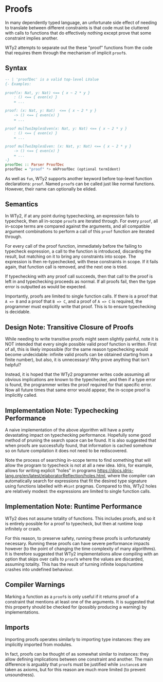 # Proofs

In many dependently typed language, an unfortunate side effect of needing to translate between different constraints is that code must be cluttered with calls to functions that do effectively nothing except prove that some constraint implies another.

WTy2 attempts to separate out the these "proof" functions from the code that requires them through the mechanism of implicit `proof`s.

## Syntax

```haskell
-- | 'proofDec' is a valid top-level LValue
{- Examples:

proof(x: Nat, y: Nat) <== { x ~ 2 * y }
    : () <== { even(x) }
    = ...

proof: (x: Nat, y: Nat)  <== { x ~ 2 * y }
    -> () <== { even(x) }
    = ...

proof mulTwoImplesEven(x: Nat, y: Nat) <== { x ~ 2 * y }
    : () <== { even(x) }
    = ...

proof mulTwoImplesEven: (x: Nat, y: Nat) <== { x ~ 2 * y }
    -> () <== { even(x) }
    = ...
-}
proofDec :: Parser ProofDec
proofDec = "proof" *> mkProofDec (optional termIdent)
```

As well as `fun`, WTy2 supports another keyword before top-level function declarations: `proof`. Named `proof`s can be called just like normal functions. However, their name can optionally be elided.

## Semantics

In WTy2, if at any point during typechecking, an expression fails to typecheck, then all in-scope `proof`s are iterated through. For every `proof`, all in-scope terms are compared against the arguments, and all compatible argument combinations to perform a call of this `proof` function are iterated through.

For every call of the proof function, immediately before the failing to typecheck expression, a call to the function is introduced, discarding the result, but matching on it to bring any constraints into scope. The expression is then re-typechecked, with these constraints in scope. If it fails again, that function call is removed, and the next one is tried.

If typechecking with any proof call succeeds, then that call to the proof is left in and typechecking proceeds as normal. If all proofs fail, then the type error is outputted as would be expected.

Importantly, proofs are limited to single function calls. If there is a proof that `A => B` and a proof that `B => C`, and a proof of `A => C` is required, the programmer must explicitly write that proof. This is to ensure typechecking is decidable.

## Design Note: Transitive Closure of Proofs

While needing to write transitive proofs might seem slightly painful, note it is NOT intended that every single possible valid proof function is written. First of all, this is likely impossible (for the same reason typechecking would become undecidable: infinite valid proofs can be obtained starting from a finite number), but also, it is unnecessary! Why prove anything that isn't helpful?

Instead, it is hoped that the WTy2 programmer writes code assuming all obvious implications are known to the typechecker, and then if a type error is found, the programmer writes the proof required for that specific error. Now all future times that same error would appear, the in-scope proof is implicitly called.

## Implementation Note: Typechecking Performance

A naive implementation of the above algorithm will have a pretty devastating impact on typechecking performance. Hopefully some good method of pruning the search space can be found. It is also suggested that when proofs are successfully found, that information is cached somehow so on future compilation it does not need to be rediscovered.

Note the process of searching in-scope terms to find something that will allow the program to typecheck is not at all a new idea. Idris, for example, allows for writing explicit "holes" in programs https://docs.idris-lang.org/en/latest/elaboratorReflection/holes.html, where the compiler can automatically search for expressions that fit the desired type signature using functions labelled with `#hint` pragmas. Compared to this, WTy2 holes are relatively modest: the expressions are limited to single function calls.

## Implementation Note: Runtime Performance

WTy2 does not assume totality of functions. This includes proofs, and so it is entirely possible for a proof to typecheck, but then at runtime loop infinitely or crash.

For this reason, to preserve safety, running these proofs is unfortunately necessary. Running these proofs can have severe performance impacts however (to the point of changing the time complexity of many algorithms). It is therefore suggested that WTy2 implementations allow compiling with an option that skips over calls to `proof`s where the values are discarded, assuming totality. This has the result of turning infinite loops/runtime crashes into undefined behaviour.

## Compiler Warnings

Marking a function as a `proof`s is only useful if it returns proof of a constraint that mentions at least one of the arguments. It is suggested that this property should be checked for (possibly producing a warning) by implementations.

## Imports

Importing proofs operates similarly to importing type instances: they are implicitly imported from modules.

In fact, proofs can be thought of as somewhat similar to instances: they allow defining implications between one constraint and another. The main difference is arguably that `proof`s must be justified while `instance`s are taken as axioms, but for this reason are much more limited (to prevent unsoundness).
